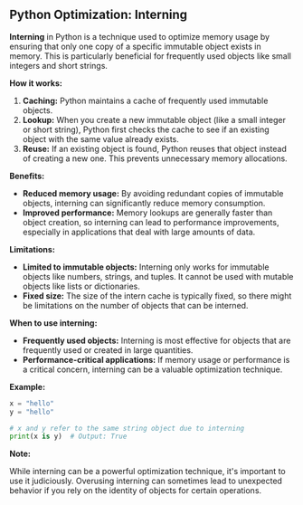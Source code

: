 ## Python Optimization: Interning

**Interning** in Python is a technique used to optimize memory usage by ensuring that only one copy of a specific immutable object exists in memory. This is particularly beneficial for frequently used objects like small integers and short strings.

**How it works:**

1. **Caching:** Python maintains a cache of frequently used immutable objects.
2. **Lookup:** When you create a new immutable object (like a small integer or short string), Python first checks the cache to see if an existing object with the same value already exists.
3. **Reuse:** If an existing object is found, Python reuses that object instead of creating a new one. This prevents unnecessary memory allocations.

**Benefits:**

- **Reduced memory usage:** By avoiding redundant copies of immutable objects, interning can significantly reduce memory consumption.
- **Improved performance:** Memory lookups are generally faster than object creation, so interning can lead to performance improvements, especially in applications that deal with large amounts of data.

**Limitations:**

- **Limited to immutable objects:** Interning only works for immutable objects like numbers, strings, and tuples. It cannot be used with mutable objects like lists or dictionaries.
- **Fixed size:** The size of the intern cache is typically fixed, so there might be limitations on the number of objects that can be interned.

**When to use interning:**

- **Frequently used objects:** Interning is most effective for objects that are frequently used or created in large quantities.
- **Performance-critical applications:** If memory usage or performance is a critical concern, interning can be a valuable optimization technique.

**Example:**

```python
x = "hello"
y = "hello"

# x and y refer to the same string object due to interning
print(x is y)  # Output: True
```

**Note:**

While interning can be a powerful optimization technique, it's important to use it judiciously. Overusing interning can sometimes lead to unexpected behavior if you rely on the identity of objects for certain operations.

